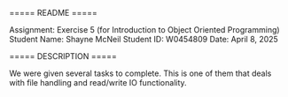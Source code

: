 ===== README =====

Assignment: Exercise 5 (for Introduction to Object Oriented Programming)
Student Name: Shayne McNeil
Student ID: W0454809
Date: April 8, 2025

===== DESCRIPTION =====

We were given several tasks to complete. This is one of them that deals with file handling and read/write IO functionality. 
